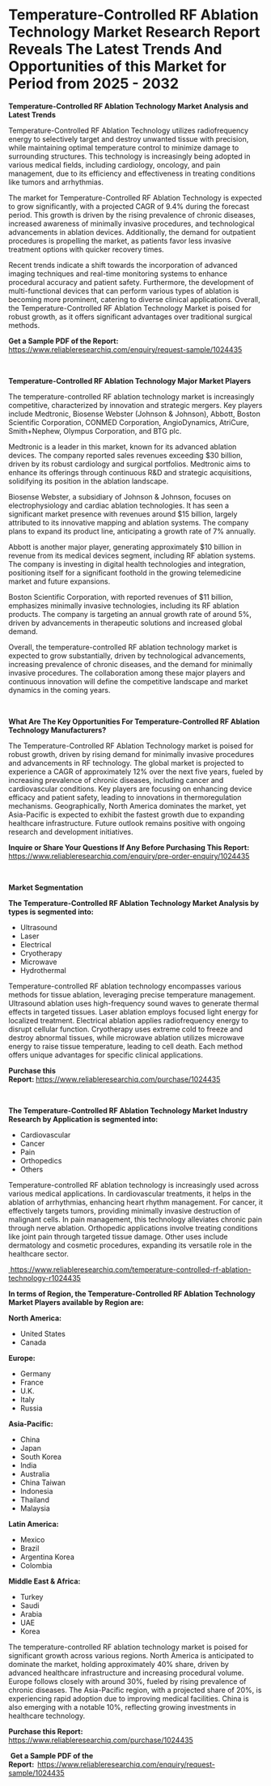 <p><h1>Temperature-Controlled RF Ablation Technology Market Research Report Reveals The Latest Trends And Opportunities of this Market for Period from 2025 - 2032</h1></p><p><strong>Temperature-Controlled RF Ablation Technology Market Analysis and Latest Trends</strong></p>
<p><p>Temperature-Controlled RF Ablation Technology utilizes radiofrequency energy to selectively target and destroy unwanted tissue with precision, while maintaining optimal temperature control to minimize damage to surrounding structures. This technology is increasingly being adopted in various medical fields, including cardiology, oncology, and pain management, due to its efficiency and effectiveness in treating conditions like tumors and arrhythmias.</p><p>The market for Temperature-Controlled RF Ablation Technology is expected to grow significantly, with a projected CAGR of 9.4% during the forecast period. This growth is driven by the rising prevalence of chronic diseases, increased awareness of minimally invasive procedures, and technological advancements in ablation devices. Additionally, the demand for outpatient procedures is propelling the market, as patients favor less invasive treatment options with quicker recovery times.</p><p>Recent trends indicate a shift towards the incorporation of advanced imaging techniques and real-time monitoring systems to enhance procedural accuracy and patient safety. Furthermore, the development of multi-functional devices that can perform various types of ablation is becoming more prominent, catering to diverse clinical applications. Overall, the Temperature-Controlled RF Ablation Technology Market is poised for robust growth, as it offers significant advantages over traditional surgical methods.</p></p>
<p><strong>Get a Sample PDF of the Report:&nbsp;</strong> <a href="https://www.reliableresearchiq.com/enquiry/request-sample/1024435?utm_campaign=2277&utm_medium=2&utm_source=Github&utm_content=ia&utm_term=14042025&utm_id=temperature-controlled-rf-ablation-technology">https://www.reliableresearchiq.com/enquiry/request-sample/1024435</a></p>
<p>&nbsp;</p>
<p><strong>Temperature-Controlled RF Ablation Technology Major Market Players</strong></p>
<p><p>The temperature-controlled RF ablation technology market is increasingly competitive, characterized by innovation and strategic mergers. Key players include Medtronic, Biosense Webster (Johnson & Johnson), Abbott, Boston Scientific Corporation, CONMED Corporation, AngioDynamics, AtriCure, Smith+Nephew, Olympus Corporation, and BTG plc.</p><p>Medtronic is a leader in this market, known for its advanced ablation devices. The company reported sales revenues exceeding $30 billion, driven by its robust cardiology and surgical portfolios. Medtronic aims to enhance its offerings through continuous R&D and strategic acquisitions, solidifying its position in the ablation landscape.</p><p>Biosense Webster, a subsidiary of Johnson & Johnson, focuses on electrophysiology and cardiac ablation technologies. It has seen a significant market presence with revenues around $15 billion, largely attributed to its innovative mapping and ablation systems. The company plans to expand its product line, anticipating a growth rate of 7% annually.</p><p>Abbott is another major player, generating approximately $10 billion in revenue from its medical devices segment, including RF ablation systems. The company is investing in digital health technologies and integration, positioning itself for a significant foothold in the growing telemedicine market and future expansions.</p><p>Boston Scientific Corporation, with reported revenues of $11 billion, emphasizes minimally invasive technologies, including its RF ablation products. The company is targeting an annual growth rate of around 5%, driven by advancements in therapeutic solutions and increased global demand.</p><p>Overall, the temperature-controlled RF ablation technology market is expected to grow substantially, driven by technological advancements, increasing prevalence of chronic diseases, and the demand for minimally invasive procedures. The collaboration among these major players and continuous innovation will define the competitive landscape and market dynamics in the coming years.</p></p>
<p>&nbsp;</p>
<p><strong>What Are The Key Opportunities For Temperature-Controlled RF Ablation Technology Manufacturers?</strong></p>
<p><p>The Temperature-Controlled RF Ablation Technology market is poised for robust growth, driven by rising demand for minimally invasive procedures and advancements in RF technology. The global market is projected to experience a CAGR of approximately 12% over the next five years, fueled by increasing prevalence of chronic diseases, including cancer and cardiovascular conditions. Key players are focusing on enhancing device efficacy and patient safety, leading to innovations in thermoregulation mechanisms. Geographically, North America dominates the market, yet Asia-Pacific is expected to exhibit the fastest growth due to expanding healthcare infrastructure. Future outlook remains positive with ongoing research and development initiatives.</p></p>
<p><strong>Inquire or Share Your Questions If Any Before Purchasing This Report:</strong> <a href="https://www.reliableresearchiq.com/enquiry/pre-order-enquiry/1024435?utm_campaign=2277&utm_medium=2&utm_source=Github&utm_content=ia&utm_term=14042025&utm_id=temperature-controlled-rf-ablation-technology">https://www.reliableresearchiq.com/enquiry/pre-order-enquiry/1024435</a></p>
<p>&nbsp;</p>
<p><strong>Market Segmentation</strong></p>
<p><strong>The Temperature-Controlled RF Ablation Technology Market Analysis by types is segmented into:</strong></p>
<p><ul><li>Ultrasound</li><li>Laser</li><li>Electrical</li><li>Cryotherapy</li><li>Microwave</li><li>Hydrothermal</li></ul></p>
<p><p>Temperature-controlled RF ablation technology encompasses various methods for tissue ablation, leveraging precise temperature management. Ultrasound ablation uses high-frequency sound waves to generate thermal effects in targeted tissues. Laser ablation employs focused light energy for localized treatment. Electrical ablation applies radiofrequency energy to disrupt cellular function. Cryotherapy uses extreme cold to freeze and destroy abnormal tissues, while microwave ablation utilizes microwave energy to raise tissue temperature, leading to cell death. Each method offers unique advantages for specific clinical applications.</p></p>
<p><strong>Purchase this Report:&nbsp;</strong><a href="https://www.reliableresearchiq.com/purchase/1024435?utm_campaign=2277&utm_medium=2&utm_source=Github&utm_content=ia&utm_term=14042025&utm_id=temperature-controlled-rf-ablation-technology">https://www.reliableresearchiq.com/purchase/1024435</a></p>
<p>&nbsp;</p>
<p><strong>The Temperature-Controlled RF Ablation Technology Market Industry Research by Application is segmented into:</strong></p>
<p><ul><li>Cardiovascular</li><li>Cancer</li><li>Pain</li><li>Orthopedics</li><li>Others</li></ul></p>
<p><p>Temperature-controlled RF ablation technology is increasingly used across various medical applications. In cardiovascular treatments, it helps in the ablation of arrhythmias, enhancing heart rhythm management. For cancer, it effectively targets tumors, providing minimally invasive destruction of malignant cells. In pain management, this technology alleviates chronic pain through nerve ablation. Orthopedic applications involve treating conditions like joint pain through targeted tissue damage. Other uses include dermatology and cosmetic procedures, expanding its versatile role in the healthcare sector.</p></p>
<p><a href="https://www.reliableresearchiq.com/temperature-controlled-rf-ablation-technology-r1024435?utm_campaign=2277&utm_medium=2&utm_source=Github&utm_content=ia&utm_term=14042025&utm_id=temperature-controlled-rf-ablation-technology">&nbsp;https://www.reliableresearchiq.com/temperature-controlled-rf-ablation-technology-r1024435</a></p>
<p><strong>In terms of Region, the Temperature-Controlled RF Ablation Technology Market Players available by Region are:</strong></p>
<p>
    <p> <strong> North America: </strong>
        <ul>
            <li>United States</li>
            <li>Canada</li>
        </ul>
        </p> 
    <p> <strong> Europe: </strong>
        <ul>
            <li>Germany</li>
            <li>France</li>
            <li>U.K.</li>
            <li>Italy</li>
            <li>Russia</li>
        </ul>
        </p> 
    <p> <strong> Asia-Pacific: </strong>
        <ul>
            <li>China</li>
            <li>Japan</li>
            <li>South Korea</li>
            <li>India</li>
            <li>Australia</li>
            <li>China Taiwan</li>
            <li>Indonesia</li>
            <li>Thailand</li>
            <li>Malaysia</li>
        </ul>
        </p> 
    <p> <strong> Latin America: </strong>
        <ul>
            <li>Mexico</li>
            <li>Brazil</li>
            <li>Argentina Korea</li>
            <li>Colombia</li>
        </ul>
        </p> 
    <p> <strong> Middle East & Africa: </strong>
        <ul>
            <li>Turkey</li>
            <li>Saudi</li>
            <li>Arabia</li>
            <li>UAE</li>
            <li>Korea</li>
        </ul>
    </p>
    </p>
<p><p>The temperature-controlled RF ablation technology market is poised for significant growth across various regions. North America is anticipated to dominate the market, holding approximately 40% share, driven by advanced healthcare infrastructure and increasing procedural volume. Europe follows closely with around 30%, fueled by rising prevalence of chronic diseases. The Asia-Pacific region, with a projected share of 20%, is experiencing rapid adoption due to improving medical facilities. China is also emerging with a notable 10%, reflecting growing investments in healthcare technology.</p></p>
<p><strong>Purchase this Report: </strong><a href="https://www.reliableresearchiq.com/purchase/1024435?utm_campaign=2277&utm_medium=2&utm_source=Github&utm_content=ia&utm_term=14042025&utm_id=temperature-controlled-rf-ablation-technology">https://www.reliableresearchiq.com/purchase/1024435</a></p>
<p>&nbsp;<strong>Get a Sample PDF of the Report:&nbsp;&nbsp;</strong><a href="https://www.reliableresearchiq.com/enquiry/request-sample/1024435?utm_campaign=2277&utm_medium=2&utm_source=Github&utm_content=ia&utm_term=14042025&utm_id=temperature-controlled-rf-ablation-technology">https://www.reliableresearchiq.com/enquiry/request-sample/1024435</a></p>
<p><strong></strong></p>
<p><p></p><p></p><p></p></p>